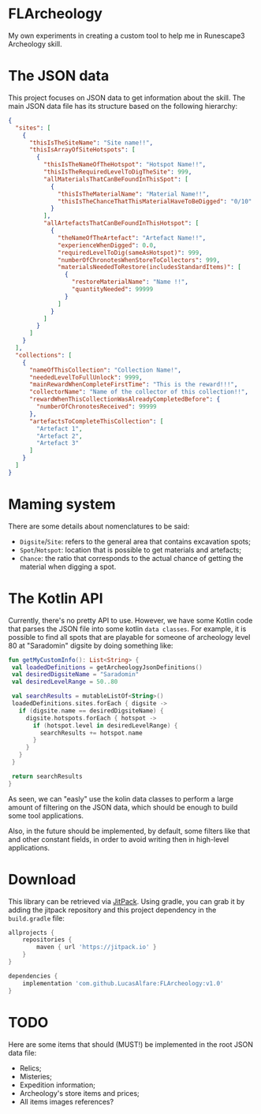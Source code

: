 # FLArcheology

My own experiments in creating a custom tool to help me in Runescape3 Archeology skill.

# The JSON data

This project focuses on JSON data to get information about the skill.
The main JSON data file has its structure based on the following hierarchy:

```json
{
  "sites": [
    {
      "thisIsTheSiteName": "Site name!!",
      "thisIsArrayOfSiteHotspots": [
        {
          "thisIsTheNameOfTheHotspot": "Hotspot Name!!",
          "thisIsTheRequiredLevelToDigTheSite": 999,
          "allMaterialsThatCanBeFoundInThisSpot": [
            {
              "thisIsTheMaterialName": "Material Name!!",
              "thisIsTheChanceThatThisMaterialHaveToBeDigged": "0/10"
            }
          ],
          "allArtefactsThatCanBeFoundInThisHotspot": [
            {
              "theNameOfTheArtefact": "Artefact Name!!",
              "experienceWhenDigged": 0.0,
              "requiredLevelToDig(sameAsHotspot)": 999,
              "numberOfChronotesWhenStoreToCollectors": 999,
              "materialsNeededToRestore(includesStandardItems)": [
                {
                  "restoreMaterialName": "Name !!",
                  "quantityNeeded": 99999
                }
              ]
            }
          ]
        }
      ]
    }
  ],
  "collections": [
    {
      "nameOfThisCollection": "Collection Name!",
      "neededLevelToFullUnlock": 9999,
      "mainRewardWhenCompleteFirstTime": "This is the reward!!!",
      "collectorName": "Name of the collector of this collection!!",
      "rewardWhenThisCollectionWasAlreadyCompletedBefore": {
        "numberOfChronotesReceived": 99999
      },
      "artefactsToCompleteThisCollection": [
        "Artefact 1",
        "Artefact 2",
        "Artefact 3"
      ]
    }
  ]
}
```

# Maming system

There are some details about nomenclatures to be said:

- `Digsite`/`Site`: refers to the general area that contains excavation spots;
- `Spot`/`Hotspot`: location that is possible to get materials and artefacts;
- `Chance`: the ratio that corresponds to the actual chance of getting the material when digging a spot.

# The Kotlin API

Currently, there's no pretty API to use.
However, we have some Kotlin code that
parses the JSON file into some kotlin `data classes`.
For example, it is possible to find all spots that are playable for someone of
archeology level 80 at "Saradomin" digsite by doing something like:

 ```kotlin
 fun getMyCustomInfo(): List<String> {
  val loadedDefinitions = getArcheologyJsonDefinitions()
  val desiredDigsiteName = "Saradomin"
  val desiredLevelRange = 50..80

  val searchResults = mutableListOf<String>()
  loadedDefinitions.sites.forEach { digsite ->
    if (digsite.name == desiredDigsiteName) {
      digsite.hotspots.forEach { hotspot ->
        if (hotspot.level in desiredLevelRange) {
          searchResults += hotspot.name
        }
      }
    }
  }

  return searchResults
}
 ```

As seen, we can "easly"
use the kolin data classes to perform a large amount of filtering on the JSON data,
which should be enough to build some tool applications.

Also, in the future should be implemented, by default, some filters like that and other constant fields, in order to
avoid writing then in high-level applications.

# Download

This library can be retrieved via [JitPack](https://jitpack.io/).
Using gradle, you can grab it by adding the jitpack repository and this project dependency in the `build.gradle` file:

```groovy
allprojects {
    repositories {
        maven { url 'https://jitpack.io' }
    }
}

dependencies {
    implementation 'com.github.LucasAlfare:FLArcheology:v1.0'
}
```

# TODO

Here are some items that should (MUST!) be implemented in the root JSON data file:

- Relics;
- Misteries;
- Expedition information;
- Archeology's store items and prices;
- All items images references?
